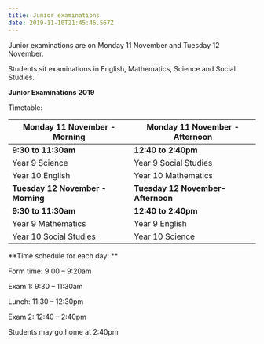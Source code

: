 ```yaml
---
title: Junior examinations
date: 2019-11-10T21:45:46.567Z
---
```

Junior examinations are on Monday 11 November and Tuesday 12 November. 

Students sit examinations in English, Mathematics, Science and Social Studies.

**Junior Examinations 2019**  

Timetable:

| **Monday 11 November - Morning**  | **Monday 11 November - Afternoon** |
| --------------------------------- | ---------------------------------- |                        
| **9:30 to 11:30am**               | **12:40 to 2:40pm**                |
| Year 9 Science                    | Year 9 Social Studies              |
| Year 10 English                   | Year 10 Mathematics                |
| **Tuesday 12 November - Morning** | **Tuesday 12 November- Afternoon** | 
| **9:30 to 11:30am**               | **12:40 to 2:40pm**                |
| Year 9 Mathematics                | Year 9 English                     |
| Year 10 Social Studies            | Year 10 Science                    |  

**Time schedule for each day:**

Form time:  	9:00 – 9:20am  
Exam 1:       	9:30 – 11:30am  
Lunch:         	11:30 – 12:30pm  
Exam 2:       	12:40 – 2:40pm

Students may go home at 2:40pm



